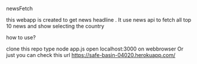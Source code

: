 newsFetch

this webapp is created to get news headline . It use news api to fetch all top 10 news and show selecting the country

how to use?

clone this repo
type node app.js
open localhost:3000 on webbrowser
Or just you can check this url https://safe-basin-04020.herokuapp.com/
